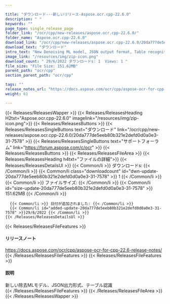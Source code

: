 ```yaml
---

title: "ダウンロード---新しいリリース-Aspose.ocr.cpp-22.6.0"
description: " "
keywords: ""
page_type: single_release_page
folder_link: "/ocr/cpp/new-releases/aspose.ocr.cpp-22.6.0/"
folder_name: "Aspose.ocr.cpp-22.6.0"
download_link: "/ocr/cpp/new-releases/aspose.ocr.cpp-22.6.0/20da777de5eeb80b321e2defd0d0a0e3-31-7578"
download_text: "ダウンロード"
intro_text: "New Denoising ML model, JSON output format, Table recognition"
image_link: "/resources/img/zip-icon.png"
download_count: " 29/6/2022 ダウンロードs: 1  Views: 1 "
file_size: "File Size: 151.62MB"
parent_path: "ocr/cpp"
section_parent_path: "ocr/cpp"

tags: ""
release_notes_url: "https://docs.aspose.com/ocr/cpp/aspose-ocr-for-cpp-22.6-release-notes/"
weight: 61

---
```


{{< Releases/ReleasesWapper >}}
  {{< Releases/ReleasesHeading H2txt="Aspose.ocr.cpp-22.6.0" imagelink="/resources/img/zip-icon.png">}}
  {{< Releases/ReleasesButtons >}}
    {{< Releases/ReleasesSingleButtons text="ダウンロード" link="/ocr/cpp/new-releases/aspose.ocr.cpp-22.6.0/20da777de5eeb80b321e2defd0d0a0e3-31-7578" >}}
    {{< Releases/ReleasesSingleButtons text="サポートフォーラム" link="https://forum.aspose.com/c/ocr" >}}
  {{< Releases/ReleasesButtons >}}
  {{< Releases/ReleasesFileArea >}}
    {{< Releases/ReleasesHeading h4txt="ファイルの詳細">}}
    {{< Releases/ReleasesDetailsUl >}}
      {{< Common/li >}} ダウンロードs: {{< /Common/li >}}
      {{< Common/li class="downloadcount" id="dwn-update-20da777de5eeb80b321e2defd0d0a0e3-31-7578" >}} 1 {{< /Common/li >}}
      {{< Common/li >}} ファイルサイズ: {{< /Common/li >}}
      {{< Common/li id="size-update-20da777de5eeb80b321e2defd0d0a0e3-31-7578" >}} 151.62MB {{< /Common/li >}}

      {{< Common/li >}} 日付が追加されました: {{< /Common/li >}}
      {{< Common/li id="added-update-20da777de5eeb80b321e2defd0d0a0e3-31-7578" >}}29/6/2022 {{< /Common/li >}}
    {{< /Releases/ReleasesDetailsUl >}}

  {{< Releases/ReleasesFileFeatures >}}
      <h4>リリースノート</h4><div><a href='https://docs.aspose.com/ocr/cpp/aspose-ocr-for-cpp-22.6-release-notes/'>https://docs.aspose.com/ocr/cpp/aspose-ocr-for-cpp-22.6-release-notes/</a></div>
  {{< /Releases/ReleasesFileFeatures >}}
  {{< Releases/ReleasesFileFeatures >}}
      <h4>説明</h4><div class="HTMLDescription">新しい除去MLモデル、JSON出力形式、テーブル認識</div>
  {{< /Releases/ReleasesFileFeatures >}}
 {{< /Releases/ReleasesFileArea >}}
{{< /Releases/ReleasesWapper >}}


